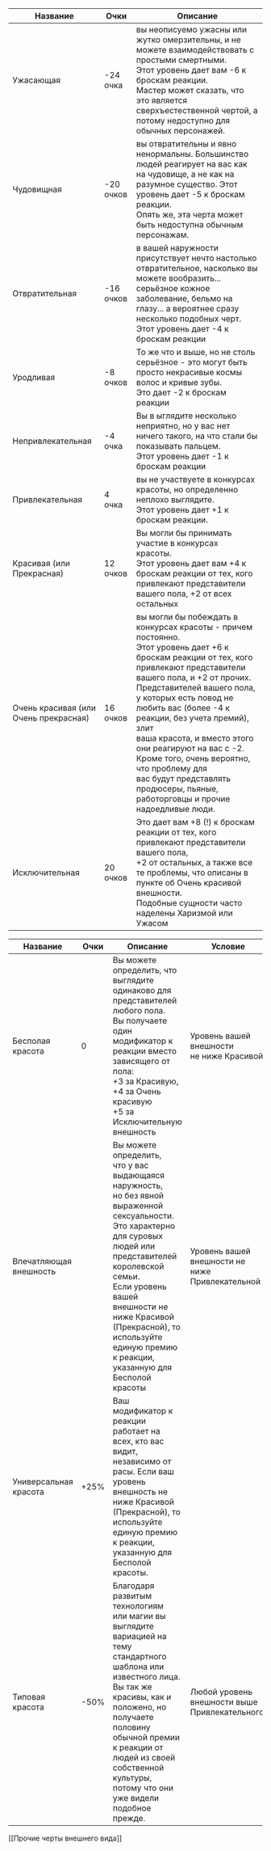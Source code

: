 
| Название                              | Очки      | Описание                                                                                                                                                                                                                                                                                                                                                                                                                                                                                    |
| ------------------------------------- | --------- | ------------------------------------------------------------------------------------------------------------------------------------------------------------------------------------------------------------------------------------------------------------------------------------------------------------------------------------------------------------------------------------------------------------------------------------------------------------------------------------------- |
| Ужасающая                             | -24 очка  | вы неописуемо ужасны или жутко омерзительны, и не можете взаимодействовать с простыми смертными.<br>Этот уровень дает вам -6 к броскам реакции. <br>Мастер может сказать, что это является сверхъестественной чертой, а потому недоступно для обычных персонажей.                                                                                                                                                                                                                           |
| Чудовищная                            | -20 очков | вы отвратительны и явно ненормальны. Большинство людей реагирует на вас как на чудовище, а не как на разумное существо. Этот уровень дает -5 к броскам реакции. <br>Опять же, эта черта может быть недоступна обычным персонажам.                                                                                                                                                                                                                                                           |
| Отвратительная                        | -16 очков | в вашей наружности присутствует нечто настолько отвратительное, насколько вы можете вообразить... серьёзное кожное заболевание, бельмо на глазу... а вероятнее сразу несколько подобных черт. <br>Этот уровень дает -4 к броскам реакции                                                                                                                                                                                                                                                    |
| Уродливая                             | -8 очков  | То же что и выше, но не столь серьёзное - это могут быть просто некрасивые космы волос и кривые зубы. <br>Это дает -2 к броскам реакции                                                                                                                                                                                                                                                                                                                                                     |
| Непривлекательная                     | -4 очка   | Вы в ыглядите несколько неприятно, но у вас нет<br>ничего такого, на что стали бы показывать пальцем. <br>Этот уровень дает -1 к броскам реакции                                                                                                                                                                                                                                                                                                                                            |
| Привлекательная                       | 4 очка    | вы не участвуете в конкурсах красоты, но определенно неплохо выглядите. <br>Этот уровень дает +1 к броскам реакции.                                                                                                                                                                                                                                                                                                                                                                         |
| Красивая (или Прекрасная)             | 12 очков  | Вы могли бы принимать участие в конкурсах<br>красоты. <br>Этот уровень дает вам +4 к броскам реакции от тех, кого<br>привлекают представители вашего пола, +2 от всех остальных                                                                                                                                                                                                                                                                                                             |
| Очень красивая (или Очень прекрасная) | 16 очков  | вы могли бы побеждать в конкурсах красоты - причем<br>постоянно. <br>Этот уровень дает +6 к броскам реакции от тех, кого привлекают представители вашего пола, и +2 от прочих. <br>Представителей вашего пола, у которых есть повод не любить вас (более -4 к реакции, без учета премий), злит<br>ваша красота, и вместо этого они реагируют на вас с -2. Кроме того, очень вероятно, что проблему для<br>вас будут представлять продюсеры, пьяные, работорговцы и прочие надоедливые люди. |
| Исключительная                        | 20 очков  | Это дает вам +8 (!) к броскам реакции от тех, кого привлекают представители вашего пола, <br>+2 от остальных, а также все те проблемы, что описаны в пункте об Очень красивой внешности. <br>Подобные сущности часто наделены Харизмой или Ужасом                                                                                                                                                                                                                                           |

| Название               | Очки | Описание                                                                                                                                                                                                                                                                                                             | Условие                                            |
| ---------------------- | ---- | -------------------------------------------------------------------------------------------------------------------------------------------------------------------------------------------------------------------------------------------------------------------------------------------------------------------- | -------------------------------------------------- |
| Бесполая красота       | 0    | Вы можете определить, что выглядите одинаково для представителей любого пола. <br>Вы получаете один модификатор к реакции вместо зависящего от пола: <br>+3 за Красивую, <br>+4 за Очень красивую <br>+5 за Исключительную внешность                                                                                 | Уровень вашей внешности<br>не ниже Красивой        |
| Впечатляющая внешность |      | Вы можете определить,<br>что у вас выдающаяся наружность,<br>но без явной выраженной сексуальности. Это характерно для суровых людей или представителей<br>королевской семьи. <br>Если уровень вашей внешности не ниже Красивой (Прекрасной), то используйте единую премию к реакции, указанную для Бесполой красоты | Уровень вашей<br>внешности не ниже Привлекательной |
| Универсальная красота  | +25% | Ваш модификатор к реакции работает на всех, кто вас видит, независимо от расы. Если ваш уровень внешность не ниже Красивой (Прекрасной), то используйте единую премию к реакции, указанную для Бесполой красоты.                                                                                                     |                                                    |
| Типовая красота        | -50% | Благодаря развитым технологиям<br>или магии вы выглядите вариацией на тему стандартного шаблона или известного лица. Вы так же красивы, как и положено, но получаете половину обычной премии к реакции от людей из своей собственной культуры, потому что они уже видели подобное прежде.                            | Любой уровень внешности выше Привлекательного.     |
[[Прочие черты внешнего вида]]
